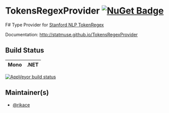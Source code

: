 # TokensRegexProvider [![NuGet Badge](https://buildstats.info/nuget/TokensRegexProvider/0.0.1)](https://www.nuget.org/packages/TokensRegexProvider/0.0.1)

F# Type Provider for [Stanford NLP TokenRegex](http://nlp.stanford.edu/software/tokensregex.html)

Documentation: http://statmuse.github.io/TokensRegexProvider

## Build Status

Mono | .NET
---- | ----
[![AppVeyor build status](https://ci.appveyor.com/api/projects/status/sf42224wbvhl5jll?svg=true)](https://ci.appveyor.com/api/projects/status/sf42224wbvhl5jll?svg=true)

## Maintainer(s)

- [@rikace](https://github.com/rikace)


